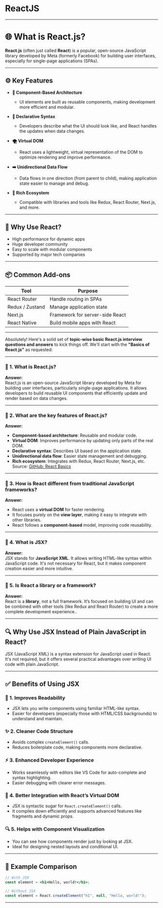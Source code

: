 # ReactJS

---

# 🌐 What is React.js?

**React.js** (often just called **React**) is a popular, open-source JavaScript library developed by Meta (formerly Facebook) for building user interfaces, especially for single-page applications (SPAs).

---

## ⚙️ Key Features

- **🧩 Component-Based Architecture**

  - UI elements are built as reusable components, making development more efficient and modular.

- **🔁 Declarative Syntax**

  - Developers describe what the UI should look like, and React handles the updates when data changes.

- **🌪️ Virtual DOM**

  - React uses a lightweight, virtual representation of the DOM to optimize rendering and improve performance.

- **➡️ Unidirectional Data Flow**

  - Data flows in one direction (from parent to child), making application state easier to manage and debug.

- **🔌 Rich Ecosystem**
  - Compatible with libraries and tools like Redux, React Router, Next.js, and more.

---

## 🧠 Why Use React?

- High performance for dynamic apps
- Huge developer community
- Easy to scale with modular components
- Supported by major tech companies

---

## 📦 Common Add-ons

| Tool            | Purpose                         |
| --------------- | ------------------------------- |
| React Router    | Handle routing in SPAs          |
| Redux / Zustand | Manage application state        |
| Next.js         | Framework for server-side React |
| React Native    | Build mobile apps with React    |

---

Absolutely! Here's a solid set of **topic-wise basic React.js interview questions and answers** to kick things off. We'll start with the **"Basics of React.js"** as requested:

---

### 🔹 1. What is React.js?

**Answer:**  
React.js is an open-source JavaScript library developed by Meta for building user interfaces, particularly single-page applications. It allows developers to build reusable UI components that efficiently update and render based on data changes.

---

### 🔹 2. What are the key features of React.js?

**Answer:**

- **Component-based architecture**: Reusable and modular code.
- **Virtual DOM**: Improves performance by updating only parts of the real DOM.
- **Declarative syntax**: Describes UI based on the application state.
- **Unidirectional data flow**: Easier state management and debugging.
- **Rich ecosystem**: Integrates with Redux, React Router, Next.js, etc.  
  Source: [GitHub: React Basics](https://github.com/AmjustGettingStarted/front-end/blob/main/react/basic.md)

---

### 🔹 3. How is React different from traditional JavaScript frameworks?

**Answer:**

- React uses a **virtual DOM** for faster rendering.
- It focuses purely on the **view layer**, making it easy to integrate with other libraries.
- React follows a **component-based** model, improving code reusability.

---

### 🔹 4. What is JSX?

**Answer:**  
JSX stands for **JavaScript XML**. It allows writing HTML-like syntax within JavaScript code. It's not necessary for React, but it makes component creation easier and more intuitive.

---

### 🔹 5. Is React a library or a framework?

**Answer:**  
React is a **library**, not a full framework. It’s focused on building UI and can be combined with other tools (like Redux and React Router) to create a more complete development experience..

---

## 🔍 Why Use JSX Instead of Plain JavaScript in React?

JSX (JavaScript XML) is a syntax extension for JavaScript used in React. It's not required, but it offers several practical advantages over writing UI code with plain JavaScript.

---

## ✅ Benefits of Using JSX

### 🧠 1. **Improves Readability**

- JSX lets you write components using familiar HTML-like syntax.
- Easier for developers (especially those with HTML/CSS backgrounds) to understand and maintain.

### ✨ 2. **Cleaner Code Structure**

- Avoids complex `createElement()` calls.
- Reduces boilerplate code, making components more declarative.

### ⚡ 3. **Enhanced Developer Experience**

- Works seamlessly with editors like VS Code for auto-complete and syntax highlighting.
- Easier debugging with clearer error messages.

### 🔁 4. **Better Integration with React’s Virtual DOM**

- JSX is syntactic sugar for `React.createElement()` calls.
- It compiles down efficiently and supports advanced features like fragments and dynamic props.

### 🔍 5. **Helps with Component Visualization**

- You can see how components render just by looking at JSX.
- Ideal for designing nested layouts and conditional UI.

---

## 🔬 Example Comparison

```jsx
// With JSX
const element = <h1>Hello, world!</h1>;
```

```js
// Without JSX
const element = React.createElement("h1", null, "Hello, world!");
```

---
